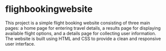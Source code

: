 # flighbookingwebsite
This project is a simple flight booking website consisting of three main pages: a home page for entering travel details, a results page for displaying available flight options, and a details page for collecting user information. The website is built using HTML and CSS to provide a clean and responsive user interface.
